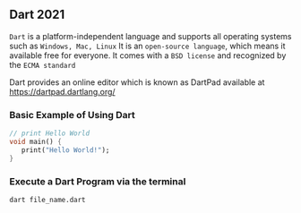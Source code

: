 ## Dart 2021

```Dart``` is a platform-independent language and supports all operating systems such as ```Windows, Mac, Linux```
It is an ```open-source language```, which means it available free for everyone. It comes with a ```BSD license``` and recognized by the ```ECMA standard```

Dart provides an online editor which is known as DartPad available at https://dartpad.dartlang.org/

### Basic Example of Using Dart
```Dart
// print Hello World
void main() { 
   print("Hello World!"); 
}
```

### Execute a Dart Program via the terminal
```dart file_name.dart```
